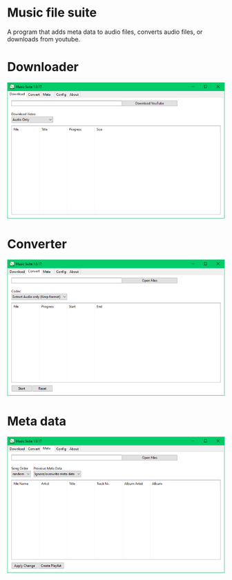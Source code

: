 # Music file suite
A program that adds meta data to audio files, converts audio files, or downloads from youtube.

# Downloader
![Download tab](https://github.com/ChsHub/music_file_suite/blob/master/readme_resources/download_tab.png?raw=true)
# Converter
![Converter tab](https://github.com/ChsHub/music_file_suite/blob/master/readme_resources/convert_tab.png?raw=true)
# Meta data
![Meta tab](https://github.com/ChsHub/music_file_suite/blob/master/readme_resources/meta_tab.png?raw=true)

